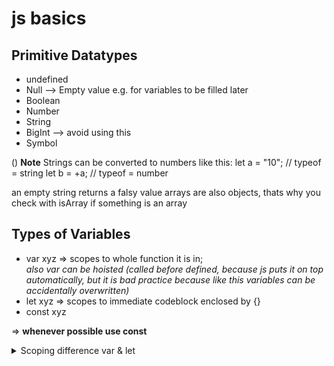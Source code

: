 # js basics

## Primitive Datatypes
* undefined
* Null --> Empty value e.g. for variables to be filled later
* Boolean
* Number
* String
* BigInt --> avoid using this
* Symbol

() **Note**
Strings can be converted to numbers like this:
let a = "10"; // typeof = string
let b = +a; // typeof = number

an empty string returns a falsy value
arrays are also objects, thats why you check with isArray if something is an array

## Types of Variables
* var xyz => scopes to whole function it is in; 
<br> *also var can be hoisted (called before defined, because js puts it on top automatically, but it is bad practice because like this variables can be accidentally overwritten)*
* let xyz => scopes to immediate codeblock enclosed by {}
* const xyz

=> **whenever possible use const**

<details>
  <summary>Scoping difference var & let</summary>
  ```
        
        function run() {
        var foo = "Foo";
        let bar = "Bar";

        console.log(foo, bar); // Foo Bar

        {
          var moo = "Mooo"
          let baz = "Bazz";
          console.log(moo, baz); // Mooo Bazz
        }

        console.log(moo); // Mooo
        console.log(baz); // ReferenceError
      }

      run();
   ```
</details>`

´<script src="./js/index.js" defer></script>´

---------------------

Truthy: True, non zero numbers, non-empty strings
Falsy: 0, empty strings, Null, undefined



